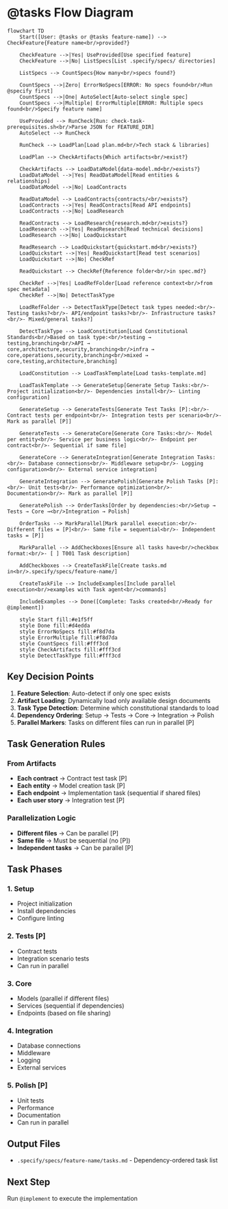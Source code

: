 # @tasks Flow Diagram

```mermaid
flowchart TD
    Start([User: @tasks or @tasks feature-name]) --> CheckFeature{Feature name<br/>provided?}

    CheckFeature -->|Yes| UseProvided[Use specified feature]
    CheckFeature -->|No| ListSpecs[List .specify/specs/ directories]

    ListSpecs --> CountSpecs{How many<br/>specs found?}

    CountSpecs -->|Zero| ErrorNoSpecs[ERROR: No specs found<br/>Run @specify first]
    CountSpecs -->|One| AutoSelect[Auto-select single spec]
    CountSpecs -->|Multiple| ErrorMultiple[ERROR: Multiple specs found<br/>Specify feature name]

    UseProvided --> RunCheck[Run: check-task-prerequisites.sh<br/>Parse JSON for FEATURE_DIR]
    AutoSelect --> RunCheck

    RunCheck --> LoadPlan[Load plan.md<br/>Tech stack & libraries]

    LoadPlan --> CheckArtifacts{Which artifacts<br/>exist?}

    CheckArtifacts --> LoadDataModel{data-model.md<br/>exists?}
    LoadDataModel -->|Yes| ReadDataModel[Read entities & relationships]
    LoadDataModel -->|No| LoadContracts

    ReadDataModel --> LoadContracts{contracts/<br/>exists?}
    LoadContracts -->|Yes| ReadContracts[Read API endpoints]
    LoadContracts -->|No| LoadResearch

    ReadContracts --> LoadResearch{research.md<br/>exists?}
    LoadResearch -->|Yes| ReadResearch[Read technical decisions]
    LoadResearch -->|No| LoadQuickstart

    ReadResearch --> LoadQuickstart{quickstart.md<br/>exists?}
    LoadQuickstart -->|Yes| ReadQuickstart[Read test scenarios]
    LoadQuickstart -->|No| CheckRef

    ReadQuickstart --> CheckRef{Reference folder<br/>in spec.md?}

    CheckRef -->|Yes| LoadRefFolder[Load reference context<br/>from spec metadata]
    CheckRef -->|No| DetectTaskType

    LoadRefFolder --> DetectTaskType[Detect task types needed:<br/>- Testing tasks?<br/>- API/endpoint tasks?<br/>- Infrastructure tasks?<br/>- Mixed/general tasks?]

    DetectTaskType --> LoadConstitution[Load Constitutional Standards<br/>Based on task type:<br/>testing → testing,branching<br/>API → core,architecture,security,branching<br/>infra → core,operations,security,branching<br/>mixed → core,testing,architecture,branching]

    LoadConstitution --> LoadTaskTemplate[Load tasks-template.md]

    LoadTaskTemplate --> GenerateSetup[Generate Setup Tasks:<br/>- Project initialization<br/>- Dependencies install<br/>- Linting configuration]

    GenerateSetup --> GenerateTests[Generate Test Tasks [P]:<br/>- Contract tests per endpoint<br/>- Integration tests per scenario<br/>- Mark as parallel [P]]

    GenerateTests --> GenerateCore[Generate Core Tasks:<br/>- Model per entity<br/>- Service per business logic<br/>- Endpoint per contract<br/>- Sequential if same file]

    GenerateCore --> GenerateIntegration[Generate Integration Tasks:<br/>- Database connections<br/>- Middleware setup<br/>- Logging configuration<br/>- External service integration]

    GenerateIntegration --> GeneratePolish[Generate Polish Tasks [P]:<br/>- Unit tests<br/>- Performance optimization<br/>- Documentation<br/>- Mark as parallel [P]]

    GeneratePolish --> OrderTasks[Order by dependencies:<br/>Setup → Tests → Core →<br/>Integration → Polish]

    OrderTasks --> MarkParallel[Mark parallel execution:<br/>- Different files = [P]<br/>- Same file = sequential<br/>- Independent tasks = [P]]

    MarkParallel --> AddCheckboxes[Ensure all tasks have<br/>checkbox format:<br/>- [ ] T001 Task description]

    AddCheckboxes --> CreateTaskFile[Create tasks.md in<br/>.specify/specs/feature-name/]

    CreateTaskFile --> IncludeExamples[Include parallel execution<br/>examples with Task agent<br/>commands]

    IncludeExamples --> Done([Complete: Tasks created<br/>Ready for @implement])

    style Start fill:#e1f5ff
    style Done fill:#d4edda
    style ErrorNoSpecs fill:#f8d7da
    style ErrorMultiple fill:#f8d7da
    style CountSpecs fill:#fff3cd
    style CheckArtifacts fill:#fff3cd
    style DetectTaskType fill:#fff3cd
```

## Key Decision Points

1. **Feature Selection**: Auto-detect if only one spec exists
2. **Artifact Loading**: Dynamically load only available design documents
3. **Task Type Detection**: Determine which constitutional standards to load
4. **Dependency Ordering**: Setup → Tests → Core → Integration → Polish
5. **Parallel Markers**: Tasks on different files can run in parallel [P]

## Task Generation Rules

### From Artifacts

- **Each contract** → Contract test task [P]
- **Each entity** → Model creation task [P]
- **Each endpoint** → Implementation task (sequential if shared files)
- **Each user story** → Integration test [P]

### Parallelization Logic

- **Different files** → Can be parallel [P]
- **Same file** → Must be sequential (no [P])
- **Independent tasks** → Can be parallel [P]

## Task Phases

### 1. Setup

- Project initialization
- Install dependencies
- Configure linting

### 2. Tests [P]

- Contract tests
- Integration scenario tests
- Can run in parallel

### 3. Core

- Models (parallel if different files)
- Services (sequential if dependencies)
- Endpoints (based on file sharing)

### 4. Integration

- Database connections
- Middleware
- Logging
- External services

### 5. Polish [P]

- Unit tests
- Performance
- Documentation
- Can run in parallel

## Output Files

- `.specify/specs/feature-name/tasks.md` - Dependency-ordered task list

## Next Step

Run `@implement` to execute the implementation
